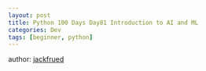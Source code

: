 ```yaml
---
layout: post
title: Python 100 Days Day81 Introduction to AI and ML
categories: Dev
tags: [beginner, python]
---
```


author: [jackfrued](https://github.com/jackfrued/Python-100-Days)